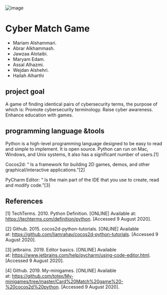 ![image](https://user-images.githubusercontent.com/59483265/89744222-8c88d400-dab3-11ea-9e81-416a78706757.png)



# Cyber Match Game 

* Mariam Alshammari.
* Abrar Alkhammash.
* Jawzaa Alotaibi.
* Maryam Edam.
* Assal Alhazmi.
* Wejdan Alshehri.
* Hailah Alharthi
  
  
##  project goal

A game of finding identical pairs of cybersecurity terms, the  purpose of which is: 
Promote cybersecurity terminology.
Raise cyber awareness.
Enhance education with games.



## programming language &tools

Python is a high-level programming language designed to be easy to read and simple to implement. It is open source. Python can run on Mac, Windows, and Unix systems, it also has a significant number of users.[1]

 Cocos2d: “ Is a framework for building 2D games, demos, and other graphical/interactive applications.”[2]

PyCharm Editor: “ Is the main part of the IDE that you use to create, read and modify code.”[3]



## References


[1] TechTerms. 2010. Python Definition. [ONLINE] Available at: https://techterms.com/definition/python. [Accessed 9 August 2020].

[2] Github. 2015. cocos2d-python-tutorials. [ONLINE] Available at: https://github.com/liamrahav/cocos2d-python-tutorials. [Accessed 9 August 2020].

[3] jetbrains. 2019. Editor basics. [ONLINE] Available at: https://www.jetbrains.com/help/pycharm/using-code-editor.html. [Accessed 9 August 2020].

[4] Github. 2019. My-minigames. [ONLINE] Available at: https://github.com/totex/My-minigames/tree/master/Card%20Match%20game%20-%20cocos2d%20python. [Accessed 9 August 2020].


